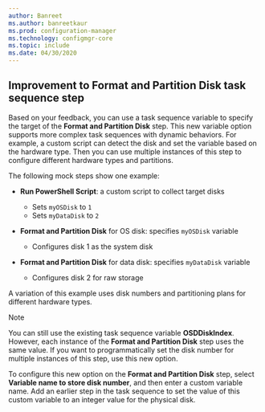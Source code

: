 ```yaml
---
author: Banreet
ms.author: banreetkaur
ms.prod: configuration-manager
ms.technology: configmgr-core
ms.topic: include
ms.date: 04/30/2020
---
```


## <a name="bkmk_osdpart"></a> Improvement to Format and Partition Disk task sequence step

<!--6610288-->

Based on your feedback, you can use a task sequence variable to specify the target of the **Format and Partition Disk** step. This new variable option supports more complex task sequences with dynamic behaviors. For example, a custom script can detect the disk and set the variable based on the hardware type. Then you can use multiple instances of this step to configure different hardware types and partitions.

The following mock steps show one example:

- **Run PowerShell Script**: a custom script to collect target disks
  - Sets `myOSDisk` to `1`
  - Sets `myDataDisk` to `2`

- **Format and Partition Disk** for OS disk: specifies `myOSDisk` variable
  - Configures disk 1 as the system disk

- **Format and Partition Disk** for data disk: specifies `myDataDisk` variable
  - Configures disk 2 for raw storage

A variation of this example uses disk numbers and partitioning plans for different hardware types.

> [!NOTE]
> You can still use the existing task sequence variable **OSDDiskIndex**. However, each instance of the **Format and Partition Disk** step uses the same value. If you want to programmatically set the disk number for multiple instances of this step, use this new option.

To configure this new option on the **Format and Partition Disk** step, select **Variable name to store disk number**, and then enter a custom variable name. Add an earlier step in the task sequence to set the value of this custom variable to an integer value for the physical disk.
